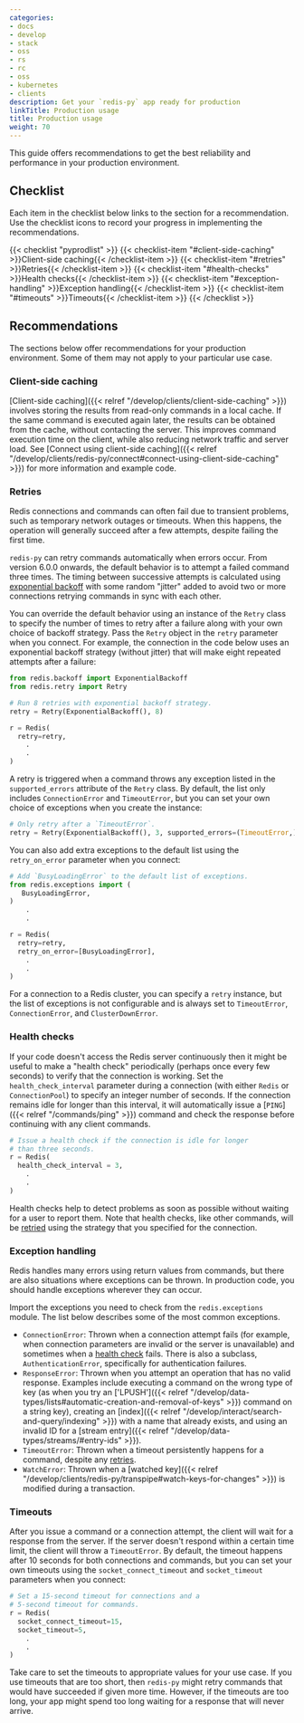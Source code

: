 ```yaml
---
categories:
- docs
- develop
- stack
- oss
- rs
- rc
- oss
- kubernetes
- clients
description: Get your `redis-py` app ready for production
linkTitle: Production usage
title: Production usage
weight: 70
---
```


This guide offers recommendations to get the best reliability and
performance in your production environment.

## Checklist

Each item in the checklist below links to the section
for a recommendation. Use the checklist icons to record your
progress in implementing the recommendations.

{{< checklist "pyprodlist" >}}
    {{< checklist-item "#client-side-caching" >}}Client-side caching{{< /checklist-item >}}
    {{< checklist-item "#retries" >}}Retries{{< /checklist-item >}}
    {{< checklist-item "#health-checks" >}}Health checks{{< /checklist-item >}}
    {{< checklist-item "#exception-handling" >}}Exception handling{{< /checklist-item >}}
    {{< checklist-item "#timeouts" >}}Timeouts{{< /checklist-item >}}
{{< /checklist >}}

## Recommendations

The sections below offer recommendations for your production environment. Some
of them may not apply to your particular use case.

### Client-side caching

[Client-side caching]({{< relref "/develop/clients/client-side-caching" >}})
involves storing the results from read-only commands in a local cache. If the
same command is executed again later, the results can be obtained from the cache,
without contacting the server. This improves command execution time on the client,
while also reducing network traffic and server load. See
[Connect using client-side caching]({{< relref "/develop/clients/redis-py/connect#connect-using-client-side-caching" >}})
for more information and example code.

### Retries

Redis connections and commands can often fail due to transient problems,
such as temporary network outages or timeouts. When this happens,
the operation will generally succeed after a few attempts, despite
failing the first time.

`redis-py` can retry commands automatically when
errors occur. From version 6.0.0 onwards, the default behavior is to
attempt a failed command three times.
The timing between successive attempts is calculated using
[exponential backoff](https://en.wikipedia.org/wiki/Exponential_backoff)
with some random "jitter" added to avoid two or more connections retrying
commands in sync with each other.

You can override the default behavior using an instance of the `Retry` class to
specify the number of times to retry after a failure along with your
own choice of backoff strategy.
Pass the `Retry` object in the `retry` parameter when you connect.
For example, the connection in the code below uses an exponential backoff strategy
(without jitter) that will make eight repeated attempts after a failure:

```py
from redis.backoff import ExponentialBackoff
from redis.retry import Retry

# Run 8 retries with exponential backoff strategy.
retry = Retry(ExponentialBackoff(), 8)

r = Redis(
  retry=retry,
    .
    .
)
```

A retry is triggered when a command throws any exception
listed in the `supported_errors` attribute of the `Retry` class.
By default, the list only includes `ConnectionError` and `TimeoutError`,
but you can set your own choice of exceptions when you create the
instance:

```py
# Only retry after a `TimeoutError`.
retry = Retry(ExponentialBackoff(), 3, supported_errors=(TimeoutError,))
```

You can also add extra exceptions to the default list using the `retry_on_error`
parameter when you connect:

```py
# Add `BusyLoadingError` to the default list of exceptions.
from redis.exceptions import (
   BusyLoadingError,
)
    .
    .

r = Redis(
  retry=retry,
  retry_on_error=[BusyLoadingError],
    .
    .
)
```

For a connection to a Redis cluster, you can specify a `retry` instance,
but the list of exceptions is not configurable and is always set
to `TimeoutError`, `ConnectionError`, and `ClusterDownError`.

### Health checks

If your code doesn't access the Redis server continuously then it
might be useful to make a "health check" periodically (perhaps once
every few seconds) to verify that the connection is working.
Set the `health_check_interval` parameter during
a connection (with either `Redis` or `ConnectionPool`) to specify
an integer number of seconds. If the connection remains idle for
longer than this interval, it will automatically issue a
[`PING`]({{< relref "/commands/ping" >}}) command and check the
response before continuing with any client commands.

```py
# Issue a health check if the connection is idle for longer
# than three seconds.
r = Redis(
  health_check_interval = 3,
    .
    .
)
```

Health checks help to detect problems as soon as possible without
waiting for a user to report them. Note that health checks, like
other commands, will be [retried](#retries) using the strategy
that you specified for the connection.

### Exception handling

Redis handles many errors using return values from commands, but there
are also situations where exceptions can be thrown. In production code,
you should handle exceptions wherever they can occur. 

Import the exceptions you need to check from the `redis.exceptions`
module. The list below describes some of the most common exceptions.

- `ConnectionError`: Thrown when a connection attempt fails
  (for example, when connection parameters are invalid or the server
  is unavailable) and sometimes when a [health check](#health-checks)
  fails. There is also a subclass, `AuthenticationError`, specifically
  for authentication failures.
- `ResponseError`: Thrown when you attempt an operation that has no valid
  response. Examples include executing a command on the wrong type of key
  (as when you try an
  ['LPUSH']({{< relref "/develop/data-types/lists#automatic-creation-and-removal-of-keys" >}})
  command on a string key), creating an
  [index]({{< relref "/develop/interact/search-and-query/indexing" >}})
  with a name that already exists, and using an invalid ID for a
  [stream entry]({{< relref "/develop/data-types/streams/#entry-ids" >}}).
- `TimeoutError`: Thrown when a timeout persistently happens for a command,
  despite any [retries](#retries).
- `WatchError`: Thrown when a
  [watched key]({{< relref "/develop/clients/redis-py/transpipe#watch-keys-for-changes" >}}) is
  modified during a transaction.

### Timeouts

After you issue a command or a connection attempt, the client will wait
for a response from the server. If the server doesn't respond within a
certain time limit, the client will throw a `TimeoutError`. By default,
the timeout happens after 10 seconds for both connections and commands, but you
can set your own timeouts using the `socket_connect_timeout` and `socket_timeout` parameters
when you connect:

```py
# Set a 15-second timeout for connections and a
# 5-second timeout for commands.
r = Redis(
  socket_connect_timeout=15,
  socket_timeout=5,
    .
    .
)
```

Take care to set the timeouts to appropriate values for your use case.
If you use timeouts that are too short, then `redis-py` might retry
commands that would have succeeded if given more time. However, if the
timeouts are too long, your app might spend too long waiting for a
response that will never arrive.

